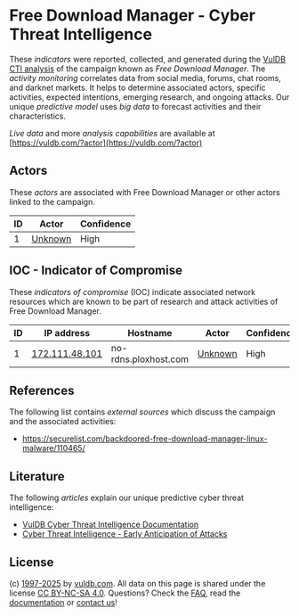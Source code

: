 # Free Download Manager - Cyber Threat Intelligence

These _indicators_ were reported, collected, and generated during the [VulDB CTI analysis](https://vuldb.com/?kb.cti) of the campaign known as _Free Download Manager_. The _activity monitoring_ correlates data from social media, forums, chat rooms, and darknet markets. It helps to determine associated actors, specific activities, expected intentions, emerging research, and ongoing attacks. Our unique _predictive model_ uses _big data_ to forecast activities and their characteristics.

_Live data_ and more _analysis capabilities_ are available at [https://vuldb.com/?actor](https://vuldb.com/?actor)

## Actors

These _actors_ are associated with Free Download Manager or other actors linked to the campaign.

ID | Actor | Confidence
-- | ----- | ----------
1 | [Unknown](https://vuldb.com/?actor.unknown) | High

## IOC - Indicator of Compromise

These _indicators of compromise_ (IOC) indicate associated network resources which are known to be part of research and attack activities of Free Download Manager.

ID | IP address | Hostname | Actor | Confidence
-- | ---------- | -------- | ----- | ----------
1 | [172.111.48.101](https://vuldb.com/?ip.172.111.48.101) | no-rdns.ploxhost.com | [Unknown](https://vuldb.com/?actor.unknown) | High

## References

The following list contains _external sources_ which discuss the campaign and the associated activities:

* https://securelist.com/backdoored-free-download-manager-linux-malware/110465/

## Literature

The following _articles_ explain our unique predictive cyber threat intelligence:

* [VulDB Cyber Threat Intelligence Documentation](https://vuldb.com/?kb.cti)
* [Cyber Threat Intelligence - Early Anticipation of Attacks](https://www.scip.ch/en/?labs.20201022)

## License

(c) [1997-2025](https://vuldb.com/?kb.changelog) by [vuldb.com](https://vuldb.com/?kb.about). All data on this page is shared under the license [CC BY-NC-SA 4.0](https://creativecommons.org/licenses/by-nc-sa/4.0/). Questions? Check the [FAQ](https://vuldb.com/?kb.faq), read the [documentation](https://vuldb.com/?kb) or [contact us](https://vuldb.com/?contact)!
